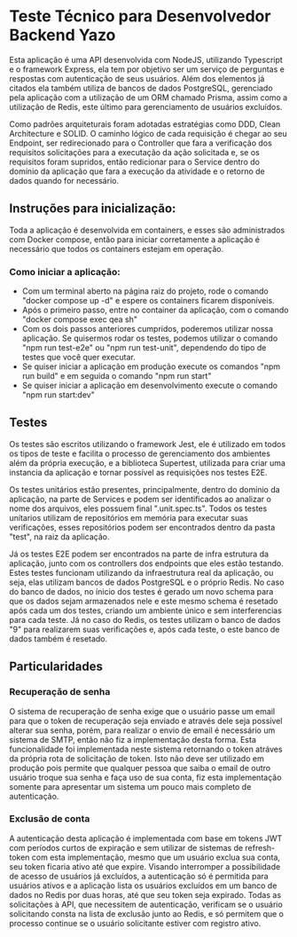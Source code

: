 # Teste Técnico para Desenvolvedor Backend Yazo

Esta aplicação é uma API desenvolvida com NodeJS, utilizando Typescript e o framework Express, ela tem por objetivo ser um serviço de perguntas e respostas com autenticação de seus usuários. Além dos elementos já citados ela também utiliza de bancos de dados PostgreSQL, gerenciado pela aplicação com a utilização de um ORM chamado Prisma, assim como a utilização de Redis, este último para gerenciamento de usuários excluídos.

Como padrões arquiteturais foram adotadas estratégias como DDD, Clean Architecture e SOLID. O caminho lógico de cada requisição é chegar ao seu Endpoint, ser redirecionado para o Controller que fara a verificação dos requisitos solicitações para a executação da ação solicitada e, se os requisitos foram supridos, então redicionar para o Service dentro do domínio da aplicação que fara a execução da atividade e o retorno de dados quando for necessário.

## Instruções para inicialização:

Toda a aplicação é desenvolvida em containers, e esses são administrados com Docker compose, então para iniciar corretamente a aplicação é necessário que todos os containers estejam em operação.

### Como iniciar a aplicação:

- Com um terminal aberto na página raiz do projeto, rode o comando "docker compose up -d" e espere os containers ficarem disponíveis.
- Após o primeiro passo, entre no container da aplicação, com o comando "docker compose exec qea sh"
- Com os dois passos anteriores cumpridos, poderemos utilizar nossa aplicação. Se quisermos rodar os testes, podemos utilizar o comando "npm run test-e2e" ou "npm run test-unit", dependendo do tipo de testes que você quer executar.
- Se quiser iniciar a aplicação em produção execute os comandos "npm run build" e em seguida o comando "npm run start"
- Se quiser iniciar a aplicação em desenvolvimento execute o comando "npm run start:dev"

## Testes

Os testes são escritos utilizando o framework Jest, ele é utilizado em todos os tipos de teste e facilita o processo de gerenciamento dos ambientes além da própria execução, e a biblioteca Supertest, utilizada para criar uma instancia da aplicação e tornar possível as requisições nos testes E2E.

Os testes unitários estão presentes, principalmente, dentro do domínio da aplicação, na parte de Services e podem ser identificados ao analizar o nome dos arquivos, eles possuem final ".unit.spec.ts". Todos os testes unítarios utilizam de repositórios em memória para executar suas verificações, esses repositórios podem ser encontrados dentro da pasta "test", na raiz da aplicação.

Já os testes E2E podem ser encontrados na parte de infra estrutura da aplicação, junto com os controllers dos endpoints que eles estão testando. Estes testes funcionam utilizando da infraestrutura real da aplicação, ou seja, elas utilizam bancos de dados PostgreSQL e o próprio Redis. No caso do banco de dados, no ínicio dos testes é gerado um novo schema para que os dados sejam armazenados nele e este mesmo schema é resetado após cada um dos testes, criando um ambiente único e sem interferencias para cada teste. Já no caso do Redis, os testes utilizam o banco de dados "9" para realizarem suas verificações e, após cada teste, o este banco de dados também é resetado.

## Particularidades

### Recuperação de senha

O sistema de recuperação de senha exige que o usuário passe um email para que o token de recuperação seja enviado e através dele seja possível alterar sua senha, porém, para realizar o envio de email é necessário um sistema de SMTP, então não fiz a implementação desta forma. Esta funcionalidade foi implementada neste sistema retornando o token atráves da própria rota de solicitação de token. Isto não deve ser utilizado em produção pois permite que qualquer pessoa que saiba o email de outro usuário troque sua senha e faça uso de sua conta, fiz esta implementação somente para apresentar um sistema um pouco mais completo de autenticação.

### Exclusão de conta

A autenticação desta aplicação é implementada com base em tokens JWT com períodos curtos de expiração e sem utilizar de sistemas de refresh-token com esta implementação, mesmo que um usuário exclua sua conta, seu token ficaria ativo até que expire. Visando interromper a possibilidade de acesso de usuários já excluídos, a autenticação só é permitida para usuários ativos e a aplicação lista os usuários excluídos em um banco de dados no Redis por duas horas, até que seu token seja expirado. Todas as solicitações à API, que necessitem de autenticação, verificam se o usuário solicitando consta na lista de exclusão junto ao Redis, e só permitem que o processo continue se o usuário solicitante estiver com registro ativo.
